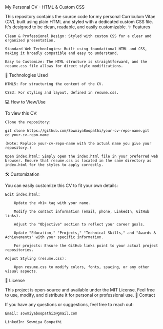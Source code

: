 My Personal CV - HTML & Custom CSS

This repository contains the source code for my personal Curriculum Vitae (CV), built using plain HTML and styled with a dedicated custom CSS file. It's designed to be clean, readable, and easily customizable.
✨ Features

    Clean & Professional Design: Styled with custom CSS for a clear and organized presentation.

    Standard Web Technologies: Built using foundational HTML and CSS, making it broadly compatible and easy to understand.

    Easy to Customize: The HTML structure is straightforward, and the resume.css file allows for direct style modifications.

🚀 Technologies Used

    HTML5: For structuring the content of the CV.

    CSS3: For styling and layout, defined in resume.css.

💻 How to View/Use

To view this CV:

    Clone the repository:

    git clone https://github.com/SowmiyaBoopathi/your-cv-repo-name.git
    cd your-cv-repo-name

    (Note: Replace your-cv-repo-name with the actual name you give your repository.)

    Open index.html: Simply open the index.html file in your preferred web browser. Ensure that resume.css is located in the same directory as index.html for the styles to apply correctly.

🛠️ Customization

You can easily customize this CV to fit your own details:

    Edit index.html:

        Update the <h1> tag with your name.

        Modify the contact information (email, phone, LinkedIn, GitHub links).

        Adjust the "Objective" section to reflect your career goals.

        Update "Education," "Projects," "Technical Skills," and "Awards & Achievements" with your specific information.

        For projects: Ensure the GitHub links point to your actual project repositories.

    Adjust Styling (resume.css):

        Open resume.css to modify colors, fonts, spacing, or any other visual aspects.

📄 License

This project is open-source and available under the MIT License. Feel free to use, modify, and distribute it for personal or professional use.
📧 Contact

If you have any questions or suggestions, feel free to reach out:

    Email: sowmiyaboopathi3@gmail.com

    LinkedIn: Sowmiya Boopathi
